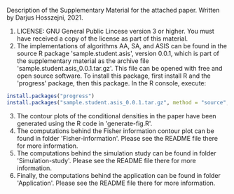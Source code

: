 Description of the Supplementary Material for the attached paper. Written by Darjus Hosszejni,
2021.

1. LICENSE: GNU General Public Lincese version 3 or higher. You must have received a copy of the license as part of this material.
2. The implementations of algorithms AA, SA, and ASIS can be found in the source R package 'sample.student.asis', version 0.0.1, which is part of the supplementary material as the archive file 'sample.student.asis_0.0.1.tar.gz'. This file can be opened with free and open source software.
To install this package, first install R and the 'progress' package, then this package. In the R console, execute:
```r
install.packages("progress")
install.packages("sample.student.asis_0.0.1.tar.gz", method = "source", repos = NULL)
```
3. The contour plots of the conditional densities in the paper have been generated using the R code in 'generate-fig.R'.
4. The computations behind the Fisher information contour plot can be found in folder 'Fisher-information'. Please see the README file there for more information.
5. The computations behind the simulation study can be found in folder 'Simulation-study'. Please see the README file there for more information.
6. Finally, the computations behind the application can be found in folder 'Application'. Please see the README file there for more information.
